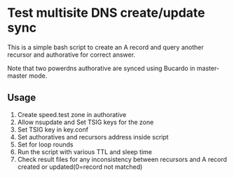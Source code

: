 # Test multisite DNS create/update sync 

This is a simple bash script to create an A record and query another recursor and authorative for correct answer.

Note that two powerdns authorative are synced using Bucardo in master-master mode.

## Usage

1. Create speed.test zone in authorative
2. Allow nsupdate and Set TSIG keys for the zone
3. Set TSIG key in key.conf
4. Set authoratives and recursors address inside script
5. Set for loop rounds
6. Run the script with various TTL and sleep time
7. Check result files for any inconsistency between recursors and A record created or updated(0=record not matched)
